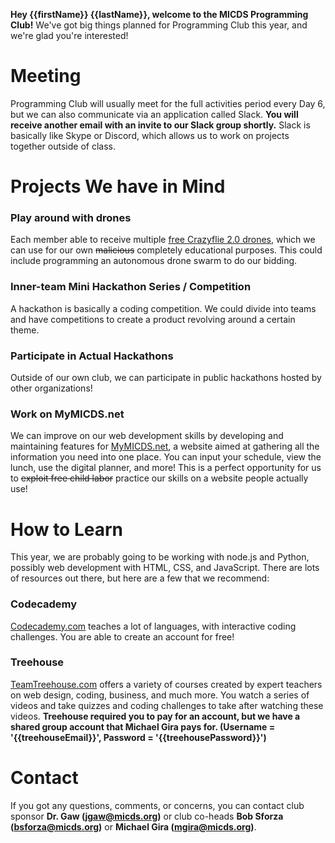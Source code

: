 **Hey {{firstName}} {{lastName}}, welcome to the MICDS Programming Club!**
We've got big things planned for Programming Club this year, and we're glad you're interested!

# Meeting
Programming Club will usually meet for the full activities period every Day 6, but we can also communicate via an application called Slack. **You will receive another email with an invite to our Slack group shortly.** Slack is basically like Skype or Discord, which allows us to work on projects together outside of class.

# Projects We have in Mind

### Play around with drones
Each member able to receive multiple [free Crazyflie 2.0 drones](https://www.bitcraze.io/crazyflie-2/), which we can use for our own ~~malicious~~ completely educational purposes. This could include programming an autonomous drone swarm to do our bidding.</p>

### Inner-team Mini Hackathon Series / Competition
A hackathon is basically a coding competition. We could divide into teams and have competitions to create a product revolving around a certain theme.

### Participate in Actual Hackathons
Outside of our own club, we can participate in public hackathons hosted by other organizations!

### Work on MyMICDS.net
We can improve on our web development skills by developing and maintaining features for [MyMICDS.net](https://mymicds.net), a website aimed at gathering all the information you need into one place. You can input your schedule, view the lunch, use the digital planner, and more! This is a perfect opportunity for us to ~~exploit free child labor~~ practice our skills on a website people actually use!

# How to Learn
This year, we are probably going to be working with node.js and Python, possibly web development with HTML, CSS, and JavaScript. There are lots of resources out there, but here are a few that we recommend:

### Codecademy
[Codecademy.com](https://www.codecademy.com/) teaches a lot of languages, with interactive coding challenges. You are able to create an account for free!

### Treehouse
[TeamTreehouse.com](https://teamtreehouse.com/home) offers a variety of courses created by expert teachers on web design, coding, business, and much more. You watch a series of videos and take quizzes and coding challenges to take after watching these videos. **Treehouse required you to pay for an account, but we have a shared group account that Michael Gira pays for. (Username = '{{treehouseEmail}}', Password = '{{treehousePassword}}')**

# Contact
If you got any questions, comments, or concerns, you can contact club sponsor **Dr. Gaw (jgaw@micds.org)** or club co-heads **Bob Sforza (bsforza@micds.org)** or **Michael Gira (mgira@micds.org)**.
